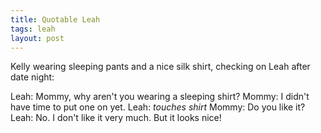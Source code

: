 ```yaml
---
title: Quotable Leah
tags: leah
layout: post
---
```


Kelly wearing sleeping pants and a nice silk shirt, checking on Leah after date night:

Leah: Mommy, why aren't you wearing a sleeping shirt?
Mommy: I didn't have time to put one on yet.
Leah: *touches shirt*
Mommy: Do you like it?
Leah: No. I don't like it very much. But it looks nice!
